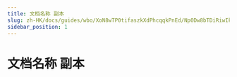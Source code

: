 ```yaml
---
title: 文档名称 副本
slug: zh-HK/docs/guides/wbo/XoN8wTP0tifaszkXdPhcqqkPnEd/Np0Dw8bTDiRiwIk4o89clxhOned
sidebar_position: 1
---
```



# 文档名称 副本

